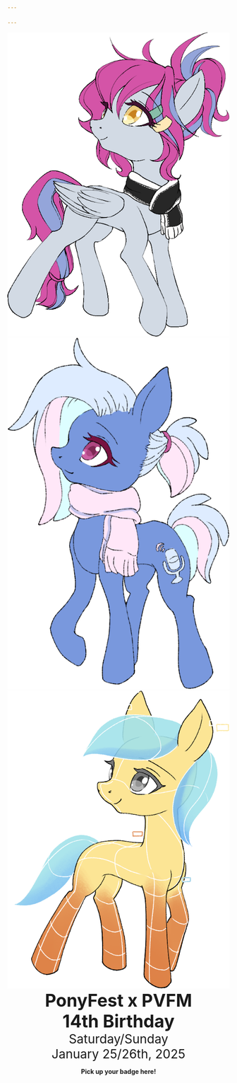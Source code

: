 ```yaml
---

---
```


<div style="display: inline-block; list-style: none; margin-left: auto; margin-right: auto; max-width: 1200px; flex-grow: 1; text-align: center; align-items: center " class="main">
	<div class="adventure">
        <img class="aerial_soundwaves" src="/images/Aerial_Soundwaves_winter.png" >
        <img class="bit_rate" src="/images/BitRate_winter.png" >
        <img class="neural_net" src="/images/NeuralNet_winter.png" >
    </div>
	<div class="text-box" style="max-width: 80vw;" >
        <h1 style="font-size: 2.8em; margin: 0">PonyFest x PVFM <br> 14th Birthday</h1>
        <p style="font-size: 2em; margin: 0">Saturday/Sunday</p>
        <p style="font-size: 2em; margin: 0">January 25/26th, 2025</p>
        <!-- <div class="discord-box"> -->
        <div>
            <p style="font-weight: bold;">Pick up your badge here!</p>
            <p><a href="https://discord.gg/nSDGJCg" class="discord"></a><br>
            <span id="onlineSpan" style="font-weight: normal;"></span></p>
        </div>
    </div>
</div>


<script type="text/javascript">
var onlineSpan = document.getElementById('onlineSpan');
if (window.fetch) {
	async function update() {
		let result = await fetch("https://discordapp.com/api/guilds/690991376514547754/widget.json");
		let json = await result.json();
		let online = json['presence_count'];
		if (online) {
			if (online.toLocaleString) {
				online = online.toLocaleString();
			} else {
				online = online.toString();
			}
			onlineSpan.innerHTML =  online + ' online now!';
		}
	}
	update();
	setTimeout(update, 300000);
}
</script>
